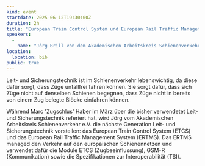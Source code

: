 ```yaml
---
kind: event
startdate: 2025-06-12T19:30:00Z
duration: 2h
title: "European Train Control System und European Rail Traffic Management System"
speakers:
  -
    name: "Jörg Brill von dem Akademischen Arbeitskreis Schienenverkehr e.V."
location:
  location: bib
public: true
---
```

Leit- und Sicherungstechnik ist im Schienenverkehr lebenswichtig, da diese dafür sorgt,
dass Züge unfallfrei fahren können. Sie sorgt dafür, dass sich Züge nicht auf denselben
Schienen begegnen, dass Züge nicht in bereits von einem Zug belegte Blöcke einfahren können.

Während Marc 'Zugschlus' Haber im März über die bisher verwendetet Leit- und Sicherungstechnik
referiert hat, wird Jörg vom Akademischen Arbeitskreis Schienenverkehr e.V. die nächste Generation
Leit- und Sicherungstechnik vorstellen: das European Train Control System (ETCS) und das European
Rail Traffic Management System (ERTMS). Das ERTMS managed den Verkehr auf den europäischen Schienennetzen
und verwendet dafür die Module ETCS (Zugbeeinflussung), GSM-R (Kommunikation) sowie die
Spezifikationen zur Interoperabilität (TSI).

